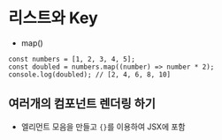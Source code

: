 # 리스트와 Key
- map()
```javscript
const numbers = [1, 2, 3, 4, 5];
const doubled = numbers.map((number) => number * 2);
console.log(doubled); // [2, 4, 6, 8, 10]
```

## 여러개의 컴포넌트 렌더링 하기
- 엘리먼트 모음을 만들고 `{}`를 이용하여 JSX에 포함
